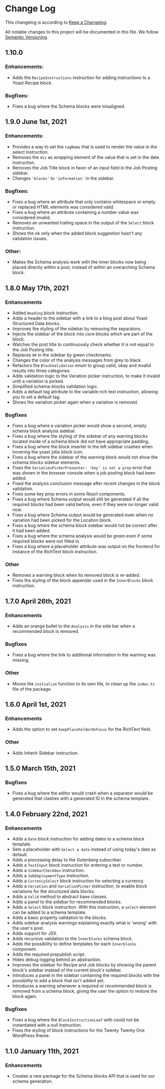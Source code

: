 # Change Log

This changelog is according to [Keep a Changelog](http://keepachangelog.com).

All notable changes to this project will be documented in this file.
We follow [Semantic Versioning](http://semver.org/).

## 1.10.0
### Enhancements:
* Adds the `RecipeInstructions` instruction for adding instructions to a Yoast Recipe block.

### Bugfixes:
* Fixes a bug where the Schema blocks were misaligned.

## 1.9.0 June 1st, 2021
### Enhancements:
* Provides a way to set the `tagName` that is used to render the value in the select instruction.
* Removes the `div` as wrapping element of the value that is set in the date instruction.
* Removes the Job Title block in favor of an input field in the Job Posting sidebar.
* Changes `'blocks'` to `'information'` in the sidebar.

### Bugfixes:
* Fixes a bug where an attribute that only contains whitespace or empty or replaced HTML elements was considered valid.
* Fixes a bug where an attribute containing a number value was considered invalid.
* Removes an unwanted trailing space in the output of the `Select` block instruction.
* Shows the ok only when the added block suggestion hasn't any validation issues.

### Other:
* Makes the Schema analysis work with the inner blocks now being placed directly within a post, instead of within an overarching Schema block.

## 1.8.0 May 17th, 2021
### Enhancements
* Added `Heading` block instruction.
* Adds a header to the sidebar with a link to a blog post about Yoast Structured Data blocks.
* Improves the styling of the sidebar by removing the separators.
* Injects the sidebar of the block into core blocks which are part of the block.
* Watches the post title to continuously check whether it is not equal to the Job Posting title.
* Replaces `OK` in the sidebar by green checkmarks.
* Changes the color of the analysis messages from grey to black.
* Refactors the `BlockValidation` enum to group valid, okay and invalid results into three categories.
* Adds validation logic to the Variation picker instruction, to make it invalid until a variation is picked.
* Simplified schema-blocks validation logic.
* Adds a default tag attribute to the variable rich text instruction, allowing you to set a default tag.
* Shows the variation picker again when a variation is removed.

### Bugfixes
* Fixes a bug where a variation picker would show a second, empty schema block analysis sidebar.
* Fixes a bug where the styling of the sidebar of any warning blocks located inside of a schema block did not have appropriate padding.
* Fixes a bug where the block inserter in the left sidebar crashes when hovering the yoast jobs block icon.
* Fixes a bug where the sidebar of the warning block would not show the schema blocks sidebar elements.
* Fixes the `VariationPickerPresenter: 'key' is not a prop` error that was shown in the browser console when a job posting block had been added.
* Fixed the analysis conclusion message after recent changes in the block validation.
* Fixes some key prop errors in some React components.
* Fixes a bug where Schema output would still be generated if all the required blocks had been valid before, even if they were no longer valid now.
* Fixes a bug where Schema output would be generated even when no variation had been picked for the Location block.
* Fixes a bug where the schema block sidebar would not be correct after it had been added.
* Fixes a bug where the schema analysis would be green even if some required blocks were not filled in.
* Fixes a bug where a placeholder attribute was output on the frontend for instance of the RichText block instruction.

### Other
* Removes a warning block when its removed block is re-added.
* Fixes the styling of the block appender used in the `InnerBlocks` block instruction.

## 1.7.0 April 26th, 2021
### Enhancements
* Adds an orange bullet to the `Analysis` in the side bar when a recommended block is removed.

### Bugfixes
* Fixes a bug where the link to additional information in the warning was missing.

### Other
* Moves the `initialize` function to its own file, to clean up the `index.ts` file of the package.

## 1.6.0 April 1st, 2021
### Enhancements
* Adds the option to set `keepPlaceholderOnFocus` for the RichText field.

### Other
* Adds Inherit-Sidebar instruction.

## 1.5.0 March 15th, 2021
### Bugfixes
* Fixes a bug where the editor would crash when a separator would be generated that clashes with a generated ID in the schema template.

## 1.4.0 February 22nd, 2021
### Enhancements
* Adds a `Date` block instruction for adding dates to a schema block template.
* Sets a placeholder with `Select a date` instead of using today's date as default.
* Adds a processing delay to the Gutenberg subscriber.
* Adds a `TextInput` block instruction for entering a text or number.
* Adds a `SidebarCheckbox` instruction.
* Adds a `JobEmploymentType` instruction.
* Adds a `CurrencySelect` block instruction for selecting a currency.
* Adds a `Variation` and `VariationPicker` instruction, to enable block variations for the structured data blocks.
* Adds a `Valid` method to abstract base classes.
* Adds a panel to the sidebar for recommended blocks.
* Adds a `Select` block instruction. With this instruction, a `select` element can be added to a schema template.
* Adds a basic property validation to the blocks.
* Adds sidebar analysis warnings explaining exactly what is 'wrong' with the user's post.
* Adds support for JSX.
* Adds recursive validation to the `Innerblocks` schema block.
* Adds the possibility to define templates for each `Innerblocks` component.
* Adds the required prepublish script.
* Hides debug logging behind an abstraction.
* Improves the sidebar for Recipe and Job blocks by showing the parent block's sidebar instead of the current block's sidebar.
* Introduces a panel in the sidebar containing the required blocks with the possibility to add a block that isn't added yet.
* Introduces a warning whenever a required or recommended block is removed from a schema block, giving the user the option to restore the block again.

### Bugfixes
* Fixes a bug where the `BlockInstructionLeaf` with could not be instantiated with a null instruction.
* Fixes the styling of block instructions for the Twenty Twenty One WordPress theme.

## 1.1.0 January 11th, 2021
### Enhancements
* Creates a new package for the Schema blocks API that is used for our schema generation.
